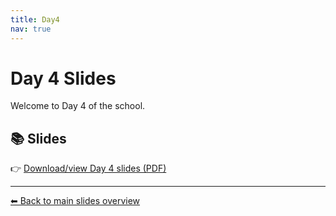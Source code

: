 ```yaml
---
title: Day4
nav: true
---
```


# Day 4 Slides

Welcome to Day 4 of the school.

## 📚 Slides


👉 [Download/view Day 4 slides (PDF)](slide_day_1.pdf)


---

[⬅ Back to main slides overview](home.md)
